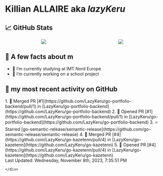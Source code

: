 <body>
    <div class="header">
        <h1><b>Killian ALLAIRE</b> aka <i>lazyKeru</i></h1>
    </div>
    <div class="body">
        <div>
            <h2>📈 GitHub Stats</h2>
            <div style="display: flex; align-items: flex-start; justify-content:space-around;">
                <img src="https://github-readme-stats.vercel.app/api?username=LazyKeru&theme=graywhite&show_icons=true" />
                <img src="https://github-readme-stats.vercel.app/api/top-langs/?username=LazyKeru" />
            </div>
        </div>
        <div>
            <h2>📣 A few facts about m</h2>
            <ul>
                <li>🌱 I’m currently studying at IMT Nord Europe</li>
                <li>🔭 I’m currently working on a school project</li>
            </ul>
        </div>
        <div>
            <h2>🌱 my most recent activity on GitHub</h2>
            <div>
                <!--RECENT_ACTIVITY:start-->
1. 🎉 Merged PR [#1](https://github.com/LazyKeru/go-portfolio-backend/pull/1) in [LazyKeru/go-portfolio-backend](https://github.com/LazyKeru/go-portfolio-backend)
2. 💪 Opened PR [#1](https://github.com/LazyKeru/go-portfolio-backend/pull/1) in [LazyKeru/go-portfolio-backend](https://github.com/LazyKeru/go-portfolio-backend)
3. ⭐ Starred [go-semantic-release/semantic-release](https://github.com/go-semantic-release/semantic-release)
4. 🎉 Merged PR [#4](https://github.com/LazyKeru/go-kazetenn/pull/4) in [LazyKeru/go-kazetenn](https://github.com/LazyKeru/go-kazetenn)
5. 💪 Opened PR [#4](https://github.com/LazyKeru/go-kazetenn/pull/4) in [LazyKeru/go-kazetenn](https://github.com/LazyKeru/go-kazetenn)
                <!--RECENT_ACTIVITY:end-->
            </div>
            <div>
                <!--RECENT_ACTIVITY:last_update-->
Last Updated: Wednesday, November 8th, 2023, 7:35:51 PM
                <!--RECENT_ACTIVITY:last_update_end-->
            </div>
        </div>
    </div>
    <div class="footer">

    </div>
</body>

<!--
**LazyKeru/LazyKeru** is a ✨ _special_ ✨ repository because its `README.md` (this file) appears on your GitHub profile.

Here are some ideas to get you started:

- 🔭 I’m currently working on ...
- 🌱 I’m currently learning ...
- 👯 I’m looking to collaborate on ...
- 🤔 I’m looking for help with ...
- 💬 Ask me about ...
- 📫 How to reach me: ...
- 😄 Pronouns: ...
- ⚡ Fun fact: ...
-->